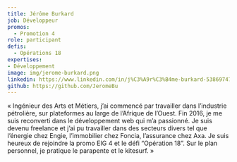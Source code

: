 ```yaml
---
title: Jérôme Burkard
job: Développeur
promos:
  - Promotion 4
role: participant
defis:
  - Opérations 18
expertises:
- Développement
image: img/jerome-burkard.png
linkedin: https://www.linkedin.com/in/j%C3%A9r%C3%B4me-burkard-53869747/
github: https://github.com/JeromeBu
---
```

« Ingénieur des Arts et Métiers, j’ai commencé par travailler dans l’industrie pétrolière, sur plateformes au large de l’Afrique de l’Ouest. Fin 2016, je me suis reconverti dans le développement web qui m’a passionné. Je suis devenu freelance et j’ai pu travailler dans des secteurs divers tel que l’énergie chez Engie, l’immobilier chez Foncia, l’assurance chez Axa. Je suis heureux de rejoindre la promo EIG 4 et le défi “Opération 18”. Sur le plan personnel, je pratique le parapente et le kitesurf. »
